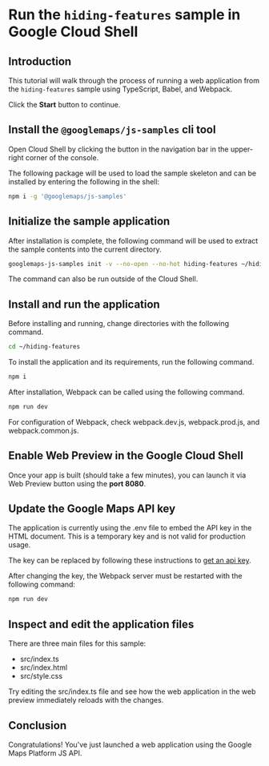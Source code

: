# Run the `hiding-features` sample in Google Cloud Shell

<walkthrough-tutorial-duration duration="10"/>

## Introduction

This tutorial will walk through the process of running a web application from
the `hiding-features` sample using TypeScript, Babel, and Webpack.

Click the **Start** button to continue.

## Install the `@googlemaps/js-samples` cli tool

Open Cloud Shell by clicking the
<walkthrough-cloud-shell-icon></walkthrough-cloud-shell-icon> button in the
navigation bar in the upper-right corner of the console.

The following package will be used to load the sample skeleton and can be
installed by entering the following in the shell:

```bash
npm i -g '@googlemaps/js-samples'
```

## Initialize the sample application

After installation is complete, the following command will be used to extract
the sample contents into the current directory.

```bash
googlemaps-js-samples init -v --no-open --no-hot hiding-features ~/hiding-features
```

The command can also be run outside of the Cloud Shell.

## Install and run the application

Before installing and running, change directories with the following command.

```bash
cd ~/hiding-features
```

To install the application and its requirements, run the following command.

```bash
npm i
```

After installation, Webpack can be called using the following command.

```bash
npm run dev
```

For configuration of Webpack, check
<walkthrough-editor-open-file filePath="~/hiding-features/webpack.dev.js">webpack.dev.js</walkthrough-editor-open-file>,
<walkthrough-editor-open-file filePath="~/hiding-features/webpack.prod.js">webpack.prod.js</walkthrough-editor-open-file>,
and
<walkthrough-editor-open-file filePath="~/hiding-features/webpack.common.js">webpack.common.js</walkthrough-editor-open-file>.

## Enable Web Preview in the Google Cloud Shell

Once your app is built (should take a few minutes), you can launch it via
<walkthrough-spotlight-pointer target="cloudshell" spotlightId="devshell-web-preview-button">Web
Preview button</walkthrough-spotlight-pointer> using the **port 8080**.

## Update the Google Maps API key

The application is currently using the
<walkthrough-editor-open-file filePath="~/hiding-features/.env">.env</walkthrough-editor-open-file>
file to embed the API key in the HTML document. This is a temporary key and is
not valid for production usage.

The key can be replaced by following these instructions to
[get an api key](https://developers.google.com/maps/documentation/javascript/get-api-key).

After changing the key, the Webpack server must be restarted with the following
command:

```bash
npm run dev
```

## Inspect and edit the application files

There are three main files for this sample:

*   <walkthrough-editor-open-file filePath="~/hiding-features/src/index.ts">src/index.ts</walkthrough-editor-open-file>
*   <walkthrough-editor-open-file filePath="~/hiding-features/src/index.html">src/index.html</walkthrough-editor-open-file>
*   <walkthrough-editor-open-file filePath="~/hiding-features/src/style.css">src/style.css</walkthrough-editor-open-file>

Try editing the <walkthrough-editor-open-file filePath="~/hiding-features/src/index.ts">src/index.ts</walkthrough-editor-open-file> file and see how the web application in the web preview immediately reloads with the changes.

## Conclusion

<walkthrough-conclusion-trophy></walkthrough-conclusion-trophy>

Congratulations! You've just launched a web application using the Google Maps
Platform JS API.

